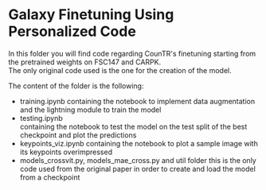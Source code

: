 # Galaxy Finetuning Using Personalized Code

In this folder you will find code regarding CounTR's finetuning starting from the pretrained weights on FSC147 and CARPK.  
The only original code used is the one for the creation of the model.

The content of the folder is the following:

- training.ipynb
containing the notebook to implement data augmentation and the lightning module to train the model
- testing.ipynb  
containing the notebook to test the model on the test split of the best checkpoint and plot the predictions
- keypoints_viz.ipynb
containing the notebook to plot a sample image with its keypoints overimpressed
- models_crossvit.py, models_mae_cross.py and util folder
this is the only code used from the original paper in order to create and load the model from a checkpoint
